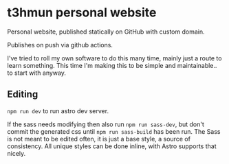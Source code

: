 # t3hmun personal website

Personal website, published statically on GitHub with custom domain.

Publishes on push via github actions.

I've tried to roll my own software to do this many time, mainly just a route to learn something.
This time I'm making this to be simple and maintainable.. to start with anyway.


## Editing

`npm run dev` to run astro dev server.

If the sass needs modifying then also run `npm run sass-dev`, but don't commit the generated css until `npm run sass-build` has been run.
The Sass is not meant to be edited often, it is just a base style, a source of consistency.
All unique styles can be done inline, with Astro supports that nicely.
